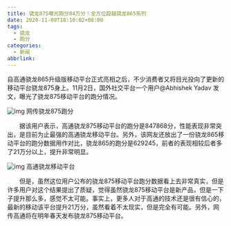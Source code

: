 ```yaml
---
title: 骁龙875曝光跑分84万分！全方位超越骁龙865系列
date: 2020-11-09T18:10:02+08:00
tags:
  - 骁龙
  - 跑分
categories:
  - 新闻
abbrlink:
---
```


自高通骁龙865升级版移动平台正式亮相之后，不少消费者又将目光投向了更新的移动平台骁龙875身上。11月2日，国外社交平台一个用户@Abhishek Yadav 发文，曝光了骁龙875移动平台的跑分情况。

![img](https://cdn.jsdelivr.net/gh/yakeing/Documentation@main/Hexo/images/d123-kcieyvz5142035.jpg)
网传骁龙875跑分

　　据该用户表示，高通骁龙875移动平台的跑分是847868分，性能表现非常突出，是目前为止最强的高通骁龙移动平台。另外，该网友还放出了一份骁龙865移动平台的跑分数据用作对比，骁龙865的跑分是629245，前者的表现相较后者多了21万分以上，提升非常明显。

![img](https://cdn.jsdelivr.net/gh/yakeing/Documentation@main/Hexo/images/568e-kcieyvz5142033.jpg)
高通骁龙移动平台

　　但是，虽然这位用户公布的骁龙875移动平台跑分数据看上去非常真实，但是许多用户对这个结果提出了质疑，觉得虽然骁龙875移动平台是新产品，但是一下子提升那么多，感觉不太可能。事实上，更多人对于高通的技术还是很有信心的，最新的移动该平台提升21万分，虽然看着不太现实，但是完全有可能。另外，网传高通将在明年春天发布骁龙875移动平台。